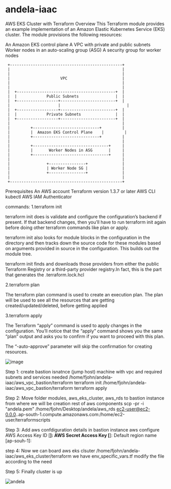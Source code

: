 # andela-iaac

AWS EKS Cluster with Terraform
Overview
This Terraform module provides an example implementation of an Amazon Elastic Kubernetes Service (EKS) cluster. The module provisions the following resources:

An Amazon EKS control plane
A VPC with private and public subnets
Worker nodes in an auto-scaling group (ASG)
A security group for worker nodes

     +-------------------------------------------------+
     |                                                 |
     |                                                 |
     |                      VPC                        |
     |                                                 |
     |                                                 |
     |  +-------------------------------------------+  |
     |  |             Public Subnets                |  |
     |  +------------------+------------------------+  |
     |                     |                             |
     |  +------------------+------------------------+  |
     |  |             Private Subnets               |  |
     |  +------------------+------------------------+  |
     |                                                 |
     |         +-----------------------------+         |
     |         |  Amazon EKS Control Plane    |         |
     |         +-----------------------------+         |
     |                                                 |
     |         +---------------------------------+     |
     |         |       Worker Nodes in ASG       |     |
     |         +---------------------------------+     |
     |                                                 |
     |                +----------------+               |
     |                | Worker Node SG |               |
     |                +----------------+               |
     |                                                 |
     +-------------------------------------------------+

Prerequisites
An AWS account
Terraform version 1.3.7 or later
AWS CLI
kubectl
AWS IAM Authenticator

commands:
1.terraform init

terraform init does is validate and configure the configuration’s backend if present. If that backend changes, then you’ll have to run terraform init again before doing other terraform commands like plan or apply.

terraform init also looks for module blocks in the configuration in the directory and then tracks down the source code for these modules based on arguments provided in source in the configuration. This builds out the module tree.

terraform init finds and downloads those providers from either the public Terraform Registry or a third-party provider registry.In fact, this is the part that generates the .terraform.lock.hcl


2.terraform plan

The terraform plan command is used to create an execution plan. The plan will be used to see all the resources that are getting created/updated/deleted, before getting applied

3.terraform apply

The Terraform “apply” command is used to apply changes in the configuration. You’ll notice that the “apply” command shows you the same “plan” output and asks you to confirm if you want to proceed with this plan.

The “-auto-approve” parameter will skip the confirmation for creating resources.

![image](https://user-images.githubusercontent.com/20705864/226191959-1a9b21b3-1fce-4c54-afd0-d83397a16db5.png)

Step 1:
create bastion isnatnce (jump host) machine with vpc and required subnets and services needed
/home/fjohn/andela-iaac/aws_vpc_bastion/terraform terraform init
/home/fjohn/andela-iaac/aws_vpc_bastion/terraform terraform apply

Step 2: 
Move  folder modules, aws_eks_cluster, aws_rds to bastion instance from where we will be creation rest of aws components
scp -pr  -i "andela.pem" /home/fjohn/Desktop/andela/aws_rds  ec2-user@ec2-0.0.0..ap-south-1.compute.amazonaws.com:/home/ec2-user/terraformscripts

Step 3:
Add aws confdiguration details in bastion instance 
aws configure
AWS Access Key ID [****************]: 
AWS Secret Access Key [****************]: 
Default region name [ap-souh-1]: 

step 4:
Now we can board aws eks clsuter
/home/fjohn/andela-iaac/aws_eks_cluster/terraform
we have env_specific_vars.tf modify the file according to the need

Step 5: 
Finally cluster is up 

![andela](https://user-images.githubusercontent.com/20705864/226265489-f5129dd5-c9ea-435b-8b5b-5e110b0112e9.png)
